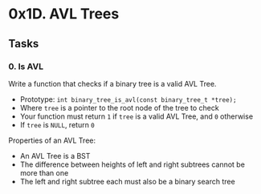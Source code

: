 0x1D. AVL Trees
===============

Tasks
-----

### 0\. Is AVL

Write a function that checks if a binary tree is a valid AVL Tree.

-   Prototype: `int binary_tree_is_avl(const binary_tree_t *tree);`
-   Where `tree` is a pointer to the root node of the tree to check
-   Your function must return `1` if `tree` is a valid AVL Tree, and `0` otherwise
-   If `tree` is `NULL`, return `0`

Properties of an AVL Tree:

-   An AVL Tree is a BST
-   The difference between heights of left and right subtrees cannot be more than one
-   The left and right subtree each must also be a binary search tree

